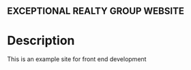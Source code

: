 EXCEPTIONAL REALTY GROUP WEBSITE
------

# Description

This is an example site for front end development
